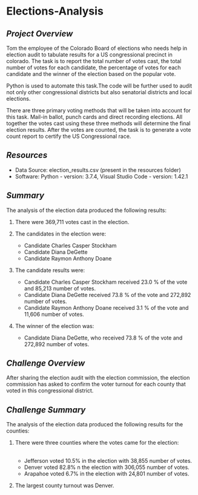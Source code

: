 # Elections-Analysis

## *Project Overview*

Tom the employee of the Colorado Board of elections who needs help in election audit to tabulate results for a US congressional precinct in colorado. The task is to report the total number of votes cast, the total number of votes for each candidate, the percentage of votes for each candidate and the winner of the election based on the popular vote.

Python is used to automate this task.The code will be further used to audit not only other congressional districts but also senatorial districts and local elections. 

There are three primary voting methods that will be taken into account for this task. Mail-in ballot, punch cards and direct recording elections. All together the votes cast using these three methods will determine the final election results. After the votes are counted, the task is to generate a vote count report to certify the US Congressional race.

## *Resources*


* Data Source: election_results.csv (present in the resources folder)
* Software: Python - version: 3.7.4, Visual Studio Code - version: 1.42.1

## *Summary*

The analysis of the election data produced the following results:

1) There were  369,711  votes cast in the election. 
2) The candidates in the election were:<br/>
    * Candidate  Charles Casper Stockham
    * Candidate  Diana DeGette
    * Candidate  Raymon Anthony Doane

3) The candidate results were:
    * Candidate Charles Casper Stockham received 23.0 % of the vote and 85,213 number of votes.
    * Candidate Diana DeGette received 73.8 % of the vote and 272,892 number of votes.
    * Candidate Raymon Anthony Doane received 3.1 % of the vote and 11,606 number of votes.
    
4) The winner of the election was:
 
    * Candidate Diana DeGette, who received 73.8 % of the vote and 272,892 number of votes.

## *Challenge Overview*

After sharing the election audit with the election commission, the election commission has asked to confirm the voter turnout for each county that voted in this congressional district. 

## *Challenge Summary*

The analysis of the election data produced the following results for the counties:
 
1) There were three counties where the votes came for the election:<br/><br>
    * Jefferson voted 10.5% in the election with 38,855 number of votes.
    * Denver voted 82.8% n the election with 306,055 number of votes.
    * Arapahoe voted 6.7% in the election with 24,801 number of votes.

2) The largest county turnout was Denver.